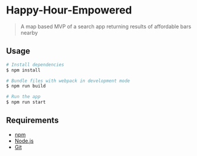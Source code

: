 # Happy-Hour-Empowered

> A map based MVP of a search app returning results of affordable bars nearby

## Usage

```bash
# Install dependencies
$ npm install

# Bundle files with webpack in development mode
$ npm run build

# Run the app
$ npm run start
```

## Requirements

- [npm](http://npmjs.com)
- [Node.js](https://nodejs.org/en/download/)
- [Git](https://git-scm.com)
